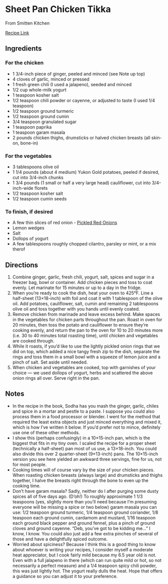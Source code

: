 # Sheet Pan Chicken Tikka

From Smitten Kitchen

[Recipe Link](https://smittenkitchen.com/2016/04/sheet-pan-chicken-tikka/)

## Ingredients

### For the chicken
- 1 3/4-inch piece of ginger, peeled and minced (see Note up top)
- 4 cloves of garlic, minced or pressed
- 1 fresh green chili (I used a jalapeno), seeded and minced
- 1/2 cup whole-milk yogurt
- 1 teaspoon kosher salt
- 1/2 teaspoon chili powder or cayenne, or adjusted to taste (I used 1/4 teaspoon)
- 1/2 teaspoon ground turmeric
- 1/2 teaspoon ground cumin
- 3/4 teaspoon granulated sugar
- 1 teaspoon paprika
- 1 teaspoon garam masala
- 2 pounds chicken thighs, drumsticks or halved chicken breasts (all skin-on, bone-in)

### For the vegetables
- 3 tablespoons olive oil
- 1 1/4 pounds (about 4 medium) Yukon Gold potatoes, peeled if desired, cut into 3/4-inch chunks
- 1 3/4 pounds (1 small or half a very large head) cauliflower, cut into 3/4-inch-wide florets
- 1/2 teaspoon kosher salt
- 1/2 teaspoon cumin seeds

### To finish, if desired
- A few thin slices of red onion - [Pickled Red Onions](./PickedRedOnions.md)
- Lemon wedges
- Salt
- Dollops of yogurt
- A few tablespoons roughly chopped cilantro, parsley or mint, or a mix therof

## Directions 

1. Combine ginger, garlic, fresh chili, yogurt, salt, spices and sugar in a freezer bag, bowl or container. Add chicken pieces and toss to coat evenly. Let marinate for 15 minutes or up to a day in the fridge.
2. When you’re ready to cook the dish, heat your oven to 425°F. Line a half-sheet (13×18-inch) with foil and coat it with 1 tablespoon of the olive oil. Add potatoes, cauliflower, salt, cumin and remaining 2 tablespoons olive oil and toss together with you hands until evenly coated.
3. Remove chicken from marinade and leave excess behind. Make spaces in the vegetables for chicken parts throughout the pan. Roast in oven for 20 minutes, then toss the potato and cauliflower to ensure they’re cooking evenly, and return the pan to the oven for 10 to 20 minutes more (i.e. 30 to 40 minutes total roasting time), until chicken and vegetables are cooked through.
4. While it roasts, if you’d like to use the lightly pickled onion rings that we did on top, which added a nice tangy fresh zip to the dish, separate the rings and toss them in a small bowl with a squeeze of lemon juice and a pinch of salt. Set aside until needed.
5. When chicken and vegetables are cooked, top with garnishes of your choice — we used dollops of yogurt, herbs and scattered the above onion rings all over. Serve right in the pan.

## Notes
- In the recipe in the book, Sodha has you mash the ginger, garlic, chiles and spice in a mortar and pestle to a paste. I suppose you could also process them in a food processor or blender. I went for the method that required the least extra objects and just minced everything and mixed it, which is how I’ve written it below. If you’d prefer not to mince, definitely use one of these other methods.
- I show this (perhaps confusingly) in a 10×15-inch pan, which is the biggest that fits in my tiny oven. I scaled the recipe for a proper sheet (technically a half-sheet) pan most of us use, a 13×18-inch. You could also divide this over 2 quarter-sheet (9×13-inch) pans. The 10×15-inch version you see here yielded an awkward three servings, fine for us, not for most people.
- Cooking times will of course vary by the size of your chicken pieces. When roasting chicken breasts (always large) and drumsticks and thighs together, I halve the breasts right through the bone to even up the cooking time.
- Don’t have garam masala? Sadly, neither do I after purging some dusty spices all of five days ago. (D’oh!) To roughly approximate 1 1/3 teaspoons (yes, slightly more than you’ll need because I’m presuming everyone will be missing a spice or two below) garam masala you can use: 1/2 teaspoon ground turmeric, 1/4 teaspoon ground coriander, 1/8 teaspoon each ground cumin, cardamom and mustard, 1/16 teaspoon each ground black pepper and ground fennel, plus a pinch of ground cloves and ground cayenne. “Deb, you’ve got to be kidding me…” I know, I know. You could also just add a few extra pinches of several of those and have a delightfully spiced outcome.
- Worried about spiciness? Because I think this is a good thing to know about whoever is writing your recipes, I consider myself a moderate heat appreciator, but I cook fairly mild because my 6.5 year old is not. Even with a full jalapeno in there (which can run quite mild or hot, so not necessarily a perfect measure) and a 1/4 teaspoon spicy chili powder, this was just lightly hot. The yogurt really dulls the heat. Hope that offers a guidance so you can adjust it to your preference.